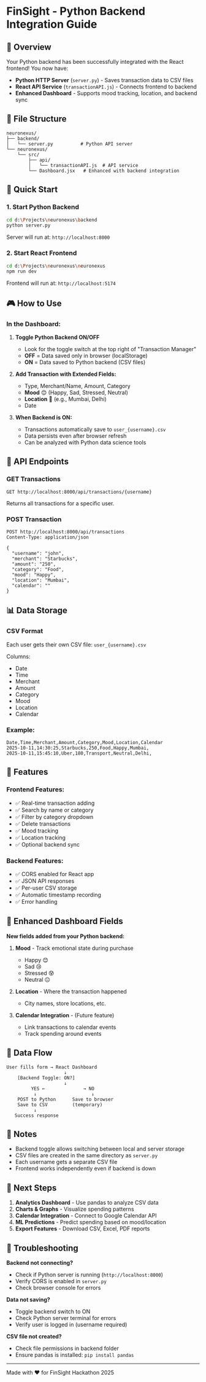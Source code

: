 # FinSight - Python Backend Integration Guide

## 🎯 Overview

Your Python backend has been successfully integrated with the React frontend! You now have:

- **Python HTTP Server** (`server.py`) - Saves transaction data to CSV files
- **React API Service** (`transactionAPI.js`) - Connects frontend to backend
- **Enhanced Dashboard** - Supports mood tracking, location, and backend sync

## 📁 File Structure

```
neuronexus/
├── backend/
│   └── server.py          # Python API server
└── neuronexus/
    └── src/
        ├── api/
        │   └── transactionAPI.js  # API service
        └── Dashboard.jsx   # Enhanced with backend integration
```

## 🚀 Quick Start

### 1. Start Python Backend

```bash
cd d:\Projects\neuronexus\backend
python server.py
```

Server will run at: `http://localhost:8000`

### 2. Start React Frontend

```bash
cd d:\Projects\neuronexus\neuronexus
npm run dev
```

Frontend will run at: `http://localhost:5174`

## 🎮 How to Use

### In the Dashboard:

1. **Toggle Python Backend ON/OFF**
   - Look for the toggle switch at the top right of "Transaction Manager"
   - **OFF** = Data saved only in browser (localStorage)
   - **ON** = Data saved to Python backend (CSV files)

2. **Add Transaction with Extended Fields:**
   - Type, Merchant/Name, Amount, Category
   - **Mood** 😊 (Happy, Sad, Stressed, Neutral)
   - **Location** 📍 (e.g., Mumbai, Delhi)
   - Date

3. **When Backend is ON:**
   - Transactions automatically save to `user_{username}.csv`
   - Data persists even after browser refresh
   - Can be analyzed with Python data science tools

## 🔌 API Endpoints

### GET Transactions
```http
GET http://localhost:8000/api/transactions/{username}
```

Returns all transactions for a specific user.

### POST Transaction
```http
POST http://localhost:8000/api/transactions
Content-Type: application/json

{
  "username": "john",
  "merchant": "Starbucks",
  "amount": "250",
  "category": "Food",
  "mood": "Happy",
  "location": "Mumbai",
  "calendar": ""
}
```

## 📊 Data Storage

### CSV Format
Each user gets their own CSV file: `user_{username}.csv`

Columns:
- Date
- Time
- Merchant
- Amount
- Category
- Mood
- Location
- Calendar

### Example:
```csv
Date,Time,Merchant,Amount,Category,Mood,Location,Calendar
2025-10-11,14:30:25,Starbucks,250,Food,Happy,Mumbai,
2025-10-11,15:45:10,Uber,180,Transport,Neutral,Delhi,
```

## 🔧 Features

### Frontend Features:
- ✅ Real-time transaction adding
- ✅ Search by name or category
- ✅ Filter by category dropdown
- ✅ Delete transactions
- ✅ Mood tracking
- ✅ Location tracking
- ✅ Optional backend sync

### Backend Features:
- ✅ CORS enabled for React app
- ✅ JSON API responses
- ✅ Per-user CSV storage
- ✅ Automatic timestamp recording
- ✅ Error handling

## 🎨 Enhanced Dashboard Fields

**New fields added from your Python backend:**

1. **Mood** - Track emotional state during purchase
   - Happy 😊
   - Sad 😢
   - Stressed 😰
   - Neutral 😐

2. **Location** - Where the transaction happened
   - City names, store locations, etc.

3. **Calendar Integration** - (Future feature)
   - Link transactions to calendar events
   - Track spending around events

## 🔄 Data Flow

```
User fills form → React Dashboard
                     ↓
    [Backend Toggle: ON?]
                     ↓
         YES ←              → NO
          ↓                    ↓
    POST to Python      Save to browser
    Save to CSV         (temporary)
          ↓
   Success response
```

## 📝 Notes

- Backend toggle allows switching between local and server storage
- CSV files are created in the same directory as `server.py`
- Each username gets a separate CSV file
- Frontend works independently even if backend is down

## 🎯 Next Steps

1. **Analytics Dashboard** - Use pandas to analyze CSV data
2. **Charts & Graphs** - Visualize spending patterns
3. **Calendar Integration** - Connect to Google Calendar API
4. **ML Predictions** - Predict spending based on mood/location
5. **Export Features** - Download CSV, Excel, PDF reports

## 🐛 Troubleshooting

**Backend not connecting?**
- Check if Python server is running (`http://localhost:8000`)
- Verify CORS is enabled in `server.py`
- Check browser console for errors

**Data not saving?**
- Toggle backend switch to ON
- Check Python server terminal for errors
- Verify user is logged in (username required)

**CSV file not created?**
- Check file permissions in backend folder
- Ensure pandas is installed: `pip install pandas`

---

Made with ❤️ for FinSight Hackathon 2025
